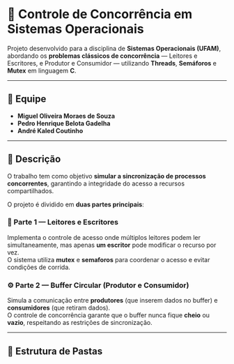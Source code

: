 # 🧩 Controle de Concorrência em Sistemas Operacionais

Projeto desenvolvido para a disciplina de **Sistemas Operacionais (UFAM)**, abordando os **problemas clássicos de concorrência** — Leitores e Escritores, e Produtor e Consumidor — utilizando **Threads**, **Semáforos** e **Mutex** em linguagem **C**.

---

## 👥 Equipe

- **Miguel Oliveira Moraes de Souza**  
- **Pedro Henrique Belota Gadelha**  
- **André Kaled Coutinho**

---

## 🧵 Descrição

O trabalho tem como objetivo **simular a sincronização de processos concorrentes**, garantindo a integridade do acesso a recursos compartilhados.

O projeto é dividido em **duas partes principais**:

### 🧩 Parte 1 — Leitores e Escritores
Implementa o controle de acesso onde múltiplos leitores podem ler simultaneamente, mas apenas **um escritor** pode modificar o recurso por vez.  
O sistema utiliza **mutex** e **semaforos** para coordenar o acesso e evitar condições de corrida.

### ⚙️ Parte 2 — Buffer Circular (Produtor e Consumidor)
Simula a comunicação entre **produtores** (que inserem dados no buffer) e **consumidores** (que retiram dados).  
O controle de concorrência garante que o buffer nunca fique **cheio** ou **vazio**, respeitando as restrições de sincronização.

---

## 🧰 Estrutura de Pastas

